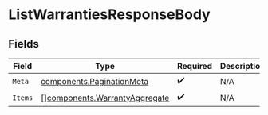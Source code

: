 # ListWarrantiesResponseBody


## Fields

| Field                                                                          | Type                                                                           | Required                                                                       | Description                                                                    |
| ------------------------------------------------------------------------------ | ------------------------------------------------------------------------------ | ------------------------------------------------------------------------------ | ------------------------------------------------------------------------------ |
| `Meta`                                                                         | [components.PaginationMeta](../../models/components/paginationmeta.md)         | :heavy_check_mark:                                                             | N/A                                                                            |
| `Items`                                                                        | [][components.WarrantyAggregate](../../models/components/warrantyaggregate.md) | :heavy_check_mark:                                                             | N/A                                                                            |